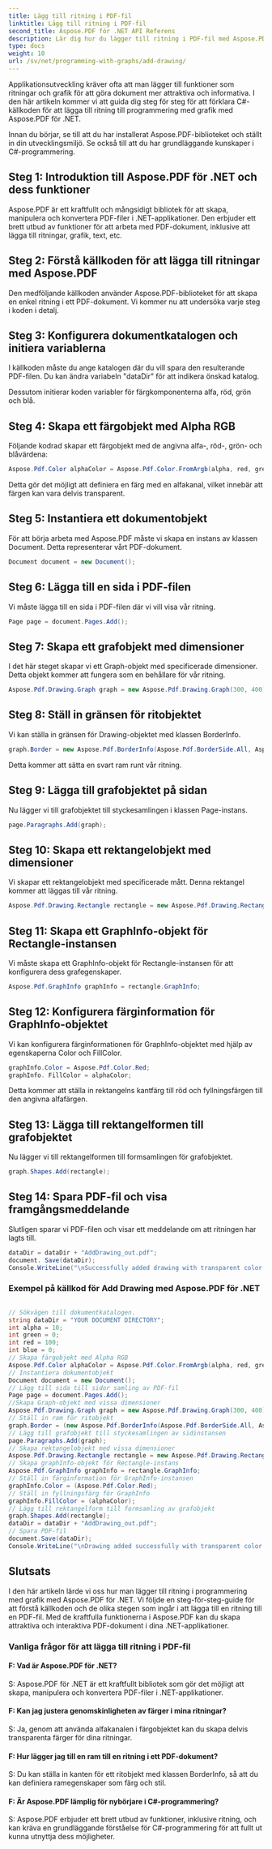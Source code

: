```yaml
---
title: Lägg till ritning i PDF-fil
linktitle: Lägg till ritning i PDF-fil
second_title: Aspose.PDF för .NET API Referens
description: Lär dig hur du lägger till ritning i PDF-fil med Aspose.PDF för .NET. Följ den här steg-för-steg-guiden för att skapa attraktiva PDF-dokument med ritfunktioner.
type: docs
weight: 10
url: /sv/net/programming-with-graphs/add-drawing/
---
```

Applikationsutveckling kräver ofta att man lägger till funktioner som ritningar och grafik för att göra dokument mer attraktiva och informativa. I den här artikeln kommer vi att guida dig steg för steg för att förklara C#-källkoden för att lägga till ritning till programmering med grafik med Aspose.PDF för .NET.

Innan du börjar, se till att du har installerat Aspose.PDF-biblioteket och ställt in din utvecklingsmiljö. Se också till att du har grundläggande kunskaper i C#-programmering.

## Steg 1: Introduktion till Aspose.PDF för .NET och dess funktioner

Aspose.PDF är ett kraftfullt och mångsidigt bibliotek för att skapa, manipulera och konvertera PDF-filer i .NET-applikationer. Den erbjuder ett brett utbud av funktioner för att arbeta med PDF-dokument, inklusive att lägga till ritningar, grafik, text, etc.

## Steg 2: Förstå källkoden för att lägga till ritningar med Aspose.PDF

Den medföljande källkoden använder Aspose.PDF-biblioteket för att skapa en enkel ritning i ett PDF-dokument. Vi kommer nu att undersöka varje steg i koden i detalj.

## Steg 3: Konfigurera dokumentkatalogen och initiera variablerna

I källkoden måste du ange katalogen där du vill spara den resulterande PDF-filen. Du kan ändra variabeln "dataDir" för att indikera önskad katalog.

Dessutom initierar koden variabler för färgkomponenterna alfa, röd, grön och blå.

## Steg 4: Skapa ett färgobjekt med Alpha RGB

Följande kodrad skapar ett färgobjekt med de angivna alfa-, röd-, grön- och blåvärdena:

```csharp
Aspose.Pdf.Color alphaColor = Aspose.Pdf.Color.FromArgb(alpha, red, green, blue);
```

Detta gör det möjligt att definiera en färg med en alfakanal, vilket innebär att färgen kan vara delvis transparent.

## Steg 5: Instantiera ett dokumentobjekt

För att börja arbeta med Aspose.PDF måste vi skapa en instans av klassen Document. Detta representerar vårt PDF-dokument.

```csharp
Document document = new Document();
```

## Steg 6: Lägga till en sida i PDF-filen

Vi måste lägga till en sida i PDF-filen där vi vill visa vår ritning.

```csharp
Page page = document.Pages.Add();
```

## Steg 7: Skapa ett grafobjekt med dimensioner

I det här steget skapar vi ett Graph-objekt med specificerade dimensioner. Detta objekt kommer att fungera som en behållare för vår ritning.

```csharp
Aspose.Pdf.Drawing.Graph graph = new Aspose.Pdf.Drawing.Graph(300, 400);
```

## Steg 8: Ställ in gränsen för ritobjektet

Vi kan ställa in gränsen för Drawing-objektet med klassen BorderInfo.

```csharp
graph.Border = new Aspose.Pdf.BorderInfo(Aspose.Pdf.BorderSide.All, Aspose.Pdf.Color.Black);
```

Detta kommer att sätta en svart ram runt vår ritning.

## Steg 9: Lägga till grafobjektet på sidan

Nu lägger vi till grafobjektet till styckesamlingen i klassen Page-instans.

```csharp
page.Paragraphs.Add(graph);
```

## Steg 10: Skapa ett rektangelobjekt med dimensioner

Vi skapar ett rektangelobjekt med specificerade mått. Denna rektangel kommer att läggas till vår ritning.

```csharp
Aspose.Pdf.Drawing.Rectangle rectangle = new Aspose.Pdf.Drawing.Rectangle(0, 0, 100, 50);
```

## Steg 11: Skapa ett GraphInfo-objekt för Rectangle-instansen

Vi måste skapa ett GraphInfo-objekt för Rectangle-instansen för att konfigurera dess grafegenskaper.

```csharp
Aspose.Pdf.GraphInfo graphInfo = rectangle.GraphInfo;
```

## Steg 12: Konfigurera färginformation för GraphInfo-objektet

Vi kan konfigurera färginformationen för GraphInfo-objektet med hjälp av egenskaperna Color och FillColor.

```csharp
graphInfo.Color = Aspose.Pdf.Color.Red;
graphInfo. FillColor = alphaColor;
```

Detta kommer att ställa in rektangelns kantfärg till röd och fyllningsfärgen till den angivna alfafärgen.

## Steg 13: Lägga till rektangelformen till grafobjektet

Nu lägger vi till rektangelformen till formsamlingen för grafobjektet.

```csharp
graph.Shapes.Add(rectangle);
```
## Steg 14: Spara PDF-fil och visa framgångsmeddelande

Slutligen sparar vi PDF-filen och visar ett meddelande om att ritningen har lagts till.

```csharp
dataDir = dataDir + "AddDrawing_out.pdf";
document. Save(dataDir);
Console.WriteLine("\nSuccessfully added drawing with transparent color.\nFile saved to location: " + dataDir);
```

### Exempel på källkod för Add Drawing med Aspose.PDF för .NET 

```csharp

// Sökvägen till dokumentkatalogen.
string dataDir = "YOUR DOCUMENT DIRECTORY";
int alpha = 10;
int green = 0;
int red = 100;
int blue = 0;
// Skapa färgobjekt med Alpha RGB
Aspose.Pdf.Color alphaColor = Aspose.Pdf.Color.FromArgb(alpha, red, green, blue); // Tillhandahåll alfakanal
// Instantiera dokumentobjekt
Document document = new Document();
// Lägg till sida till sidor samling av PDF-fil
Page page = document.Pages.Add();
//Skapa Graph-objekt med vissa dimensioner
Aspose.Pdf.Drawing.Graph graph = new Aspose.Pdf.Drawing.Graph(300, 400);
// Ställ in ram för ritobjekt
graph.Border = (new Aspose.Pdf.BorderInfo(Aspose.Pdf.BorderSide.All, Aspose.Pdf.Color.Black));
// Lägg till grafobjekt till styckesamlingen av sidinstansen
page.Paragraphs.Add(graph);
// Skapa rektangelobjekt med vissa dimensioner
Aspose.Pdf.Drawing.Rectangle rectangle = new Aspose.Pdf.Drawing.Rectangle(0, 0, 100, 50);
// Skapa graphInfo-objekt för Rectangle-instans
Aspose.Pdf.GraphInfo graphInfo = rectangle.GraphInfo;
// Ställ in färginformation för GraphInfo-instansen
graphInfo.Color = (Aspose.Pdf.Color.Red);
// Ställ in fyllningsfärg för GraphInfo
graphInfo.FillColor = (alphaColor);
// Lägg till rektangelform till formsamling av grafobjekt
graph.Shapes.Add(rectangle);
dataDir = dataDir + "AddDrawing_out.pdf";
// Spara PDF-fil
document.Save(dataDir);
Console.WriteLine("\nDrawing added successfully with transparent color.\nFile saved at " + dataDir);            

```

## Slutsats

I den här artikeln lärde vi oss hur man lägger till ritning i programmering med grafik med Aspose.PDF för .NET. Vi följde en steg-för-steg-guide för att förstå källkoden och de olika stegen som ingår i att lägga till en ritning till en PDF-fil. Med de kraftfulla funktionerna i Aspose.PDF kan du skapa attraktiva och interaktiva PDF-dokument i dina .NET-applikationer.


### Vanliga frågor för att lägga till ritning i PDF-fil

#### F: Vad är Aspose.PDF för .NET?

S: Aspose.PDF för .NET är ett kraftfullt bibliotek som gör det möjligt att skapa, manipulera och konvertera PDF-filer i .NET-applikationer.

#### F: Kan jag justera genomskinligheten av färger i mina ritningar?

S: Ja, genom att använda alfakanalen i färgobjektet kan du skapa delvis transparenta färger för dina ritningar.

#### F: Hur lägger jag till en ram till en ritning i ett PDF-dokument?

S: Du kan ställa in kanten för ett ritobjekt med klassen BorderInfo, så att du kan definiera ramegenskaper som färg och stil.

#### F: Är Aspose.PDF lämplig för nybörjare i C#-programmering?

S: Aspose.PDF erbjuder ett brett utbud av funktioner, inklusive ritning, och kan kräva en grundläggande förståelse för C#-programmering för att fullt ut kunna utnyttja dess möjligheter.